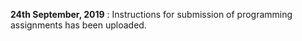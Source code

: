 **24th September, 2019** : Instructions for submission of programming assignments has been uploaded.
